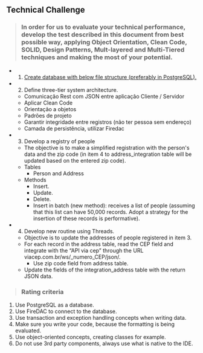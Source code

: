 ## Technical Challenge

> ### In order for us to evaluate your technical performance, develop the test described in this document from best possible way, applying Object Orientation, Clean Code, SOLID, Design Patterns, Mult-layered and Multi-Tiered techniques and making the most of your potential.

- 1. [Create database with below file structure (preferably in PostgreSQL).](./script.md)
- 2. Define three-tier system architecture.
  - Comunicação Rest com JSON entre aplicação Cliente / Servidor
  - Aplicar Clean Code
  - Orientação a objetos
  - Padrões de projeto
  - Garantir integridade entre registros (não ter pessoa sem endereço)
  - Camada de persistência, utilizar Firedac
- 3. Develop a registry of people
  - The objective is to make a simplified registration with the person's data and the zip code (in item 4 to
address_integration table will be updated based on the entered zip code).
  - Tables
    - Person and Address
  - Methods
    - Insert.
    - Update.
    - Delete.
    - Insert in batch (new method): receives a list of people (assuming that
      this list can have 50,000 records. Adopt a strategy for the
      insertion of these records is performative).
- 4. Develop new routine using Threads.
    - Objective is to update the addresses of people registered in item 3.
    - For each record in the address table, read the CEP field and integrate with the “API
      via cep” through the URL viacep.com.br/ws/_numero_CEP/json/.
      - Use zip code field from address table.
    - Update the fields of the integration_address table with the return JSON data.

> ### Rating criteria
1. Use PostgreSQL as a database.
2. Use FireDAC to connect to the database.
3. Use transaction and exception handling concepts when writing data.
4. Make sure you write your code, because the formatting is being evaluated.
5. Use object-oriented concepts, creating classes for example.
6. Do not use 3rd party components, always use what is native to the IDE.


